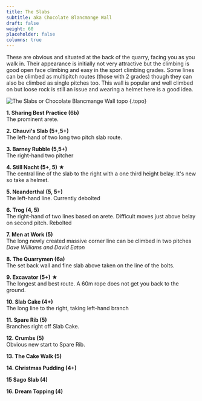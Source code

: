 ```yaml
---
title: The Slabs
subtitle: aka Chocolate Blancmange Wall
draft: false
weight: 60
placeholder: false
columns: true
---
```


These are obvious and situated at the back of the quarry, facing you as you walk in. Their appearance is initially not very attractive but the climbing is good open face climbing and easy in the sport climbing grades. Some lines can be climbed as multipitch routes (those with 2 grades) though they can also be climbed as single pitches too. This wall is popular and well climbed on but loose rock is still an issue and wearing a helmet here is a good idea.

![The Slabs or Chocolate Blancmange Wall topo](/img/peak/stoney/HQ-slabs.jpg)
{.topo}

**1. Sharing Best Practice (6b)**  
The prominent arete.

**2. Chauvi's Slab (5+,5+)**  
The left-hand of two long two pitch slab route.

**3. Barney Rubble (5,5+)**  
The right-hand two pitcher

**4. Still Nacht (5+, 5)** &starf;  
The central line of the slab to the right with a one third height belay. It's new so take a helmet.

**5. Neanderthal (5, 5+)**  
The left-hand line. Currently debolted

**6. Trog (4, 5)**  
The right-hand of two lines based on arete. Difficult moves just above belay on second pitch. Rebolted

**7. Men at Work (5)**  
The long newly created massive corner line can be climbed in two pitches  
*Dave Williams and David Eaton*

**8. The Quarrymen (6a)**  
The set back wall and fine slab above taken on the line of the bolts.

**9. Excavator (5+)** &starf;  
The longest and best route. A 60m rope does not get you back to the ground.

**10. Slab Cake (4+)**  
The long line to the right, taking left-hand branch

**11. Spare Rib (5)**  
Branches right off Slab Cake.

**12. Crumbs (5)**  
Obvious new start to Spare Rib.

**13. The Cake Walk (5)**

**14. Christmas Pudding (4+)**

**15 Sago Slab (4)**

**16. Dream Topping (4)**
